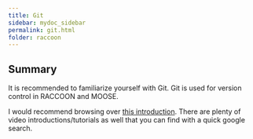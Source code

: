 ```yaml
---
title: Git
sidebar: mydoc_sidebar
permalink: git.html
folder: raccoon
---
```


## Summary

It is recommended to familiarize yourself with Git. Git is used for version control in RACCOON and MOOSE.

I would recommend browsing over [this introduction](https://git-scm.com/docs/user-manual). There are plenty of video introductions/tutorials as well that you can find with a quick google search.
